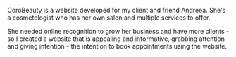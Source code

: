CoroBeauty is a website developed for my client and friend Andreea. She's a cosmetologist who has her own salon and multiple services to offer.

She needed online recognition to grow her business and have more clients - so I created a website that is appealing and informative, grabbing attention and giving intention - the intention to book appointments using the website.
